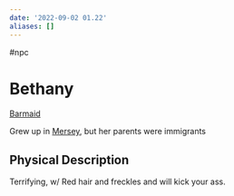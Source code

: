 ```yaml
---
date: '2022-09-02 01.22'
aliases: []
---
```

#npc
# Bethany

[Barmaid](Bartender.md)

Grew up in [Mersey](Mersey.md), but her parents were immigrants


## Physical Description
Terrifying, w/ Red hair and freckles and will kick your ass.

